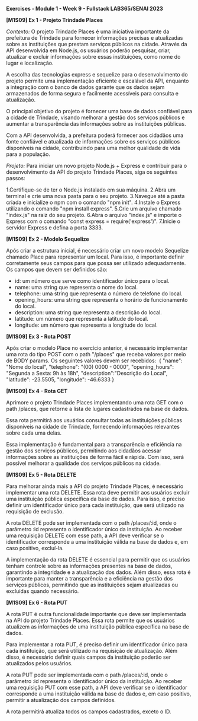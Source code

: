 **Exercises - Module 1 - Week 9 - Fullstack LAB365/SENAI 2023**

**[M1S09] Ex 1 - Projeto Trindade Places**

*Contexto:*
O projeto Trindade Places é uma iniciativa importante da prefeitura de Trindade para fornecer informações precisas e atualizadas sobre as instituições que prestam serviços públicos na cidade. Através da API desenvolvida em Node.js, os usuários poderão pesquisar, criar, atualizar e excluir informações sobre essas instituições, como nome do lugar e localização.

A escolha das tecnologias express e sequelize para o desenvolvimento do projeto permite uma implementação eficiente e escalável da API, enquanto a integração com o banco de dados garante que os dados sejam armazenados de forma segura e facilmente acessíveis para consulta e atualização.

O principal objetivo do projeto é fornecer uma base de dados confiável para a cidade de Trindade, visando melhorar a gestão dos serviços públicos e aumentar a transparência das informações sobre as instituições públicas.

Com a API desenvolvida, a prefeitura poderá fornecer aos cidadãos uma fonte confiável e atualizada de informações sobre os serviços públicos disponíveis na cidade, contribuindo para uma melhor qualidade de vida para a população.

*Projeto:*
Para iniciar um novo projeto Node.js + Express e contribuir para o desenvolvimento da API do projeto Trindade Places, siga os seguintes passos:

1.Certifique-se de ter o Node.js instalado em sua máquina.
2.Abra um terminal e crie uma nova pasta para o seu projeto.
3.Navegue até a pasta criada e inicialize o npm com o comando "npm init".
4.Instale o Express utilizando o comando "npm install express".
5.Crie um arquivo chamado "index.js" na raiz do seu projeto.
6.Abra o arquivo "index.js" e importe o Express com o comando "const express = require('express')".
7.Inicie o servidor Express e defina a porta 3333.


**[M1S09] Ex 2 - Modelo Sequelize**

Após criar a estrutura inicial, é necessário criar um novo modelo Sequelize chamado Place para representar um local. Para isso, é importante definir corretamente seus campos para que possa ser utilizado adequadamente. Os campos que devem ser definidos são:

- id: um número que serve como identificador único para o local.
- name: uma string que representa o nome do local.
- telephone: uma string que representa o número de telefone do local.
- opening_hours: uma string que representa o horário de funcionamento do local.
- description: uma string que representa a descrição do local.
- latitude: um número que representa a latitude do local.
- longitude: um número que representa a longitude do local.


**[M1S09] Ex 3 - Rota POST**

Após criar o modelo Place no exercício anterior, é necessário implementar uma rota do tipo POST com o path "/places" que receba valores por meio de BODY params. Os seguintes valores devem ser recebidos:
‌
 {
  "name": "Nome do local",
  "telephone": "(00) 0000 - 0000",
  "opening_hours": "Segunda a Sexta: 9h às 18h",
  "description":"Descrição do Local",
  "latitude": -23.5505,
  "longitude": -46.6333
  }


**[M1S09] Ex 4  - Rota GET**

Aprimore o projeto Trindade Places implementando uma rota GET com o path /places, que retorne a lista de lugares cadastrados na base de dados.

Essa rota permitirá aos usuários consultar todas as instituições públicas disponíveis na cidade de Trindade, fornecendo informações relevantes sobre cada uma delas.

Essa implementação é fundamental para a transparência e eficiência na gestão dos serviços públicos, permitindo aos cidadãos acessar informações sobre as instituições de forma fácil e rápida. Com isso, será possível melhorar a qualidade dos serviços públicos na cidade.


**[M1S09] Ex 5 - Rota DELETE**

Para melhorar ainda mais a API do projeto Trindade Places, é necessário implementar uma rota DELETE. Essa rota deve permitir aos usuários excluir uma instituição pública específica da base de dados. Para isso, é preciso definir um identificador único para cada instituição, que será utilizado na requisição de exclusão.

A rota DELETE pode ser implementada com o path /places/:id, onde o parâmetro :id representa o identificador único da instituição. Ao receber uma requisição DELETE com esse path, a API deve verificar se o identificador corresponde a uma instituição válida na base de dados e, em caso positivo, excluí-la.

A implementação da rota DELETE é essencial para permitir que os usuários tenham controle sobre as informações presentes na base de dados, garantindo a integridade e a atualização dos dados. Além disso, essa rota é importante para manter a transparência e a eficiência na gestão dos serviços públicos, permitindo que as instituições sejam atualizadas ou excluídas quando necessário.


**[M1S09] Ex 6 - Rota PUT**

A rota PUT é outra funcionalidade importante que deve ser implementada na API do projeto Trindade Places. Essa rota permite que os usuários atualizem as informações de uma instituição pública específica na base de dados.

Para implementar a rota PUT, é preciso definir um identificador único para cada instituição, que será utilizado na requisição de atualização. Além disso, é necessário definir quais campos da instituição poderão ser atualizados pelos usuários.

A rota PUT pode ser implementada com o path /places/:id, onde o parâmetro :id representa o identificador único da instituição. Ao receber uma requisição PUT com esse path, a API deve verificar se o identificador corresponde a uma instituição válida na base de dados e, em caso positivo, permitir a atualização dos campos definidos.

A rota permitirá atualiza todos os campos cadastrados, exceto o ID.

